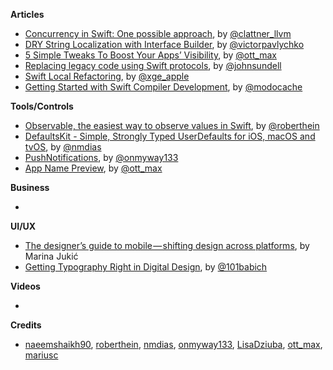 
**Articles**

* [Concurrency in Swift: One possible approach](https://gist.github.com/lattner/31ed37682ef1576b16bca1432ea9f782), by [@clattner_llvm](https://twitter.com/clattner_llvm)
* [DRY String Localization with Interface Builder](https://medium.com/flawless-app-stories/dry-string-localization-with-interface-builder-665496eb0270), by [@victorpavlychko](https://twitter.com/victorpavlychko)
* [5 Simple Tweaks To Boost Your Apps’ Visibility](https://medium.com/@transporter_app/5-simple-tweaks-to-boost-your-apps-visibility-61435adb3f65), by [@ott_max](twitter.com/ott_max)
* [Replacing legacy code using Swift protocols](https://www.swiftbysundell.com/posts/replacing-legacy-code-using-swift-protocols), by [@johnsundell](https://twitter.com/johnsundell)
* [Swift Local Refactoring](https://swift.org/blog/swift-local-refactoring/), by [@xge_apple](https://twitter.com/xge_apple/)
* [Getting Started with Swift Compiler Development](https://modocache.io/getting-started-with-swift-development), by [@modocache](https://twitter.com/modocache)

**Tools/Controls**

* [Observable, the easiest way to observe values in Swift](https://github.com/roberthein/Observable), by [@roberthein](https://twitter.com/roberthein)
* [DefaultsKit - Simple, Strongly Typed UserDefaults for iOS, macOS and tvOS](https://github.com/nmdias/DefaultsKit), by [@nmdias](https://github.com/nmdias)
* [PushNotifications](https://github.com/onmyway133/PushNotifications), by [@onmyway133](https://github.com/onmyway133)
* [App Name Preview](https://transporterapp.io/tools/app-name-preview), by [@ott_max](twitter.com/ott_max)

**Business**

*

**UI/UX**

* [The designer’s guide to mobile — shifting design across platforms](https://medium.com/capsized-eight/the-designers-guide-to-mobile-shifting-design-across-platforms-9655e007f470), by Marina Jukić
* [Getting Typography Right in Digital Design](https://medium.springboard.com/the-guide-to-getting-typography-right-in-digital-design-bb61214ff3ad), by [@101babich](https://twitter.com/101babich)

**Videos**

*

**Credits**

* [naeemshaikh90](https://github.com/naeemshaikh90), [roberthein](https://github.com/roberthein), [nmdias](https://github.com/nmdias), [onmyway133](https://github.com/onmyway133), [LisaDziuba](https://github.com/LisaDziuba), [ott_max](twitter.com/ott_max), [mariusc](https://github.com/mariusc)
